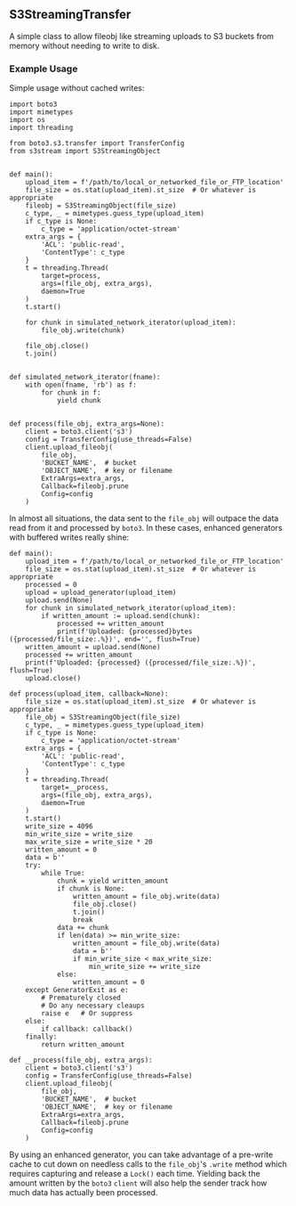 ## S3StreamingTransfer
A simple class to allow fileobj like streaming uploads to S3 buckets from memory without needing to write to disk.

### Example Usage

Simple usage without cached writes:

```python3
import boto3
import mimetypes
import os
import threading

from boto3.s3.transfer import TransferConfig
from s3stream import S3StreamingObject


def main():
    upload_item = f'/path/to/local_or_networked_file_or_FTP_location'
    file_size = os.stat(upload_item).st_size  # Or whatever is appropriate
    fileobj = S3StreamingObject(file_size)
    c_type, _ = mimetypes.guess_type(upload_item)
    if c_type is None:
        c_type = 'application/octet-stream'
    extra_args = {
        'ACL': 'public-read',
        'ContentType': c_type
    }
    t = threading.Thread(
        target=process,
        args=(file_obj, extra_args),
        daemon=True
    )
    t.start()
   
    for chunk in simulated_network_iterator(upload_item):
        file_obj.write(chunk)
    
    file_obj.close()
    t.join()
   
   
def simulated_network_iterator(fname):
    with open(fname, 'rb') as f:
        for chunk in f:
            yield chunk
   
   
def process(file_obj, extra_args=None):
    client = boto3.client('s3')
    config = TransferConfig(use_threads=False)
    client.upload_fileobj(
        file_obj,
        'BUCKET_NAME',  # bucket
        'OBJECT_NAME',  # key or filename
        ExtraArgs=extra_args,
        Callback=fileobj.prune
        Config=config
    )
```

In almost all situations, the data sent to the `file_obj` will outpace the data read from it and processed by `boto3`. In these cases, enhanced generators with buffered writes really shine:

```python3
def main():
    upload_item = f'/path/to/local_or_networked_file_or_FTP_location'
    file_size = os.stat(upload_item).st_size  # Or whatever is appropriate
    processed = 0
    upload = upload_generator(upload_item)
    upload.send(None)
    for chunk in simulated_network_iterator(upload_item):
        if written_amount := upload.send(chunk):
            processed += written_amount
            print(f'Uploaded: {processed}bytes ({processed/file_size:.%})', end='', flush=True)
    written_amount = upload.send(None)
    processed += written_amount
    print(f'Uploaded: {processed} ({processed/file_size:.%})', flush=True)
    upload.close()
  
def process(upload_item, callback=None):
    file_size = os.stat(upload_item).st_size  # Or whatever is appropriate
    file_obj = S3StreamingObject(file_size)
    c_type, _ = mimetypes.guess_type(upload_item)
    if c_type is None:
        c_type = 'application/octet-stream'
    extra_args = {
        'ACL': 'public-read',
        'ContentType': c_type
    }
    t = threading.Thread(
        target=__process,
        args=(file_obj, extra_args),
        daemon=True
    )
    t.start()
    write_size = 4096
    min_write_size = write_size
    max_write_size = write_size * 20
    written_amount = 0
    data = b''
    try:
        while True:
            chunk = yield written_amount
            if chunk is None:
                written_amount = file_obj.write(data)
                file_obj.close()
                t.join()
                break
            data += chunk
            if len(data) >= min_write_size:
                written_amount = file_obj.write(data)
                data = b''
                if min_write_size < max_write_size:
                    min_write_size += write_size
            else:
                written_amount = 0
    except GeneratorExit as e:
        # Prematurely closed
        # Do any necessary cleaups
        raise e   # Or suppress
    else:
        if callback: callback()
    finally:
        return written_amount
      
def __process(file_obj, extra_args):
    client = boto3.client('s3')
    config = TransferConfig(use_threads=False)
    client.upload_fileobj(
        file_obj,
        'BUCKET_NAME',  # bucket
        'OBJECT_NAME',  # key or filename
        ExtraArgs=extra_args,
        Callback=fileobj.prune
        Config=config
    )
```
By using an enhanced generator, you can take advantage of a pre-write cache to cut down on needless calls to the `file_obj`'s `.write` method which requires capturing and release a `Lock()` each time. Yielding back the amount written by the `boto3` `client` will also help the sender track how much data has actually been processed.
